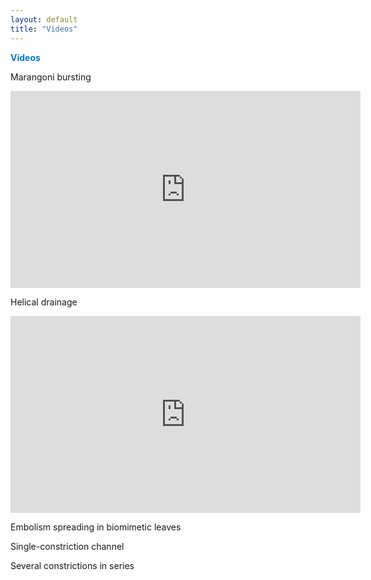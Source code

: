 ```yaml
---
layout: default
title: "Videos"
---
```

<strong style="color: #007acc;">Videos</strong>

Marangoni bursting

<div style="text-align: center;">
<iframe width="560" height="315" src="https://www.youtube.com/embed/DgA5ZKRR0vM?si=YbPClsafd9zngr4A" title="YouTube video player" frameborder="0" allow="accelerometer; autoplay; clipboard-write; encrypted-media; gyroscope; picture-in-picture; web-share" referrerpolicy="strict-origin-when-cross-origin" allowfullscreen></iframe>
</div>

Helical drainage
<div style="text-align: center;">
<iframe width="560" height="315" src="https://www.youtube.com/embed/xzqeVXSBCgE?si=o7_vwoysRVAlinIE" title="YouTube video player" frameborder="0" allow="accelerometer; autoplay; clipboard-write; encrypted-media; gyroscope; picture-in-picture; web-share" referrerpolicy="strict-origin-when-cross-origin" allowfullscreen></iframe>
</div>

Embolism spreading in biomimetic leaves

Single-constriction channel

Several constrictions in series

